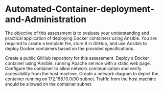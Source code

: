 # Automated-Container-deployment-and-Administration
The objective of this assessment is to evaluate your understanding and practical application of deploying Docker containers using Ansible. You are required to create a template file, store it in GitHub, and use Ansible to deploy Docker containers based on the provided specifications.

Create a public GitHub repository for this assessment.
Deploy a Docker container using Ansible, running Apache service with a static web page.
Configure the container to allow network communication and verify accessibility from the host machine.
Create a network diagram to depict the container running on 172.168.10.0/30 subnet. Traffic from the host machine should be allowed on the container subnet.
